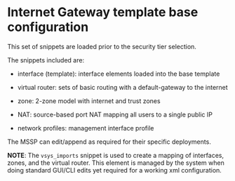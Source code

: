 # Internet Gateway template base configuration

This set of snippets are loaded prior to the security tier selection.

The snippets included are:

* interface (template): interface elements loaded into the base template

* virtual router: sets of basic routing with a default-gateway to the internet

* zone: 2-zone model with internet and trust zones

* NAT: source-based port NAT mapping all users to a single public IP

* network profiles: management interface profile

The MSSP can edit/append as required for their specific deployments.

**NOTE**: The `vsys_imports` snippet is used to create a mapping
of interfaces, zones, and the virtual router. This element is managed by
the system when doing standard GUI/CLI edits yet required for a working
xml configuration.

